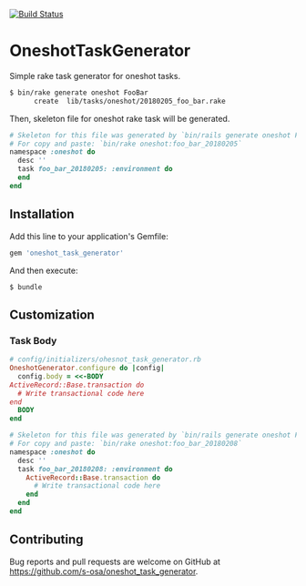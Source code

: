 [![Build Status](https://travis-ci.org/s-osa/oneshot_task_generator.svg?branch=master)](https://travis-ci.org/s-osa/oneshot_task_generator)

# OneshotTaskGenerator

Simple rake task generator for oneshot tasks.

```sh
$ bin/rake generate oneshot FooBar
      create  lib/tasks/oneshot/20180205_foo_bar.rake
```

Then, skeleton file for oneshot rake task will be generated.

```ruby
# Skeleton for this file was generated by `bin/rails generate oneshot FooBar`
# For copy and paste: `bin/rake oneshot:foo_bar_20180205`
namespace :oneshot do
  desc ''
  task foo_bar_20180205: :environment do
  end
end
```

## Installation

Add this line to your application's Gemfile:

```ruby
gem 'oneshot_task_generator'
```

And then execute:

```
$ bundle
```

## Customization

### Task Body

```ruby
# config/initializers/ohesnot_task_generator.rb
OneshotGenerator.configure do |config|
  config.body = <<-BODY
ActiveRecord::Base.transaction do
  # Write transactional code here
end
  BODY
end
```

```ruby
# Skeleton for this file was generated by `bin/rails generate oneshot FooBar`
# For copy and paste: `bin/rake oneshot:foo_bar_20180208`
namespace :oneshot do
  desc ''
  task foo_bar_20180208: :environment do
    ActiveRecord::Base.transaction do
      # Write transactional code here
    end
  end
end
```

## Contributing

Bug reports and pull requests are welcome on GitHub at https://github.com/s-osa/oneshot_task_generator.
